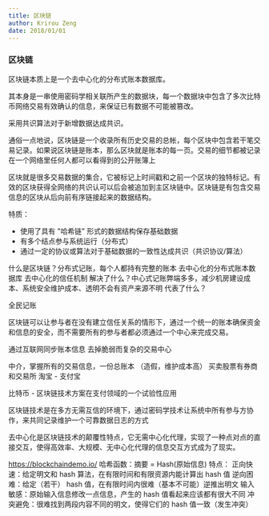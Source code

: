```yaml
---
title: 区块链
author: Krirou Zeng
date: 2018/01/01
---
```


### 区块链

区块链本质上是一个去中心化的分布式账本数据库。

其本身是一串使用密码学相关联所产生的数据块，每一个数据块中包含了多次比特币网络交易有效确认的信息，来保证已有数据不可能被篡改。

采用共识算法对于新增数据达成共识。

通俗一点地说，区块链是一个收录所有历史交易的总帐，每个区块中包含若干笔交易记录。如果说区块链是账本，那么区块就是账本的每一页。交易的细节都被记录在一个网络里任何人都可以看得到的公开账簿上

区块就是很多交易数据的集合，它被标记上时间戳和之前一个区块的独特标记。有效的区块获得全网络的共识认可以后会被追加到主区块链中。区块链是有包含交易信息的区块从后向前有序链接起来的数据结构。

特质：
- 使用了具有 "哈希链" 形式的数据结构保存基础数据
- 有多个结点参与系统运行（分布式）
- 通过一定的协议或算法对于基础数据的一致性达成共识（共识协议/算法）

什么是区块链？分布式记账，每个人都持有完整的账本 去中心化的分布式账本数据库   去中心化的信任机制
解决了什么？中心式记账弊端多多，减少机房建设成本、系统安全维护成本、透明不会有资产来源不明
代表了什么？

全民记账

区块链可以让参与者在没有建立信任关系的情形下，通过一个统一的账本确保资金和信息的安全，而不需要所有的参与者都必须通过一个中心来完成交易。

通过互联网同步账本信息
去掉脆弱而复杂的交易中心

中介，掌握所有的交易信息，一份总账本
（造假，维护成本高）
买卖股票有券商和交易所
淘宝 - 支付宝

比特币 - 区块链技术方案在支付领域的一个试验性应用

区块链技术是在多方无需互信的环境下，通过密码学技术让系统中所有参与方协作，来共同记录维护一个可靠数据日志的方式

去中心化是区块链技术的颠覆性特点，它无需中心化代理，实现了一种点对点的直接交互，使得高效率、大规模、无中心化代理的信息交互方式成为了现实。


https://blockchaindemo.io/
哈希函数：摘要 = Hash(原始信息)
特点：
正向快速：给定明文和 hash 算法，在有限时间和有限资源内能计算出 hash 值
逆向困难：给定（若干） hash 值，在有限时间内很难（基本不可能）逆推出明文
输入敏感：原始输入信息修改一点信息，产生的 hash 值看起来应该都有很大不同
冲突避免：很难找到两段内容不同的明文，使得它们的 hash 值一致（发生冲突）
